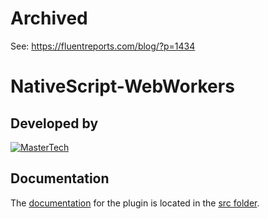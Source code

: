 # Archived
See: https://fluentreports.com/blog/?p=1434

# NativeScript-WebWorkers


## Developed by
[![MasterTech](https://plugins.nativescript.rocks/i/mtns.png)](https://plugins.nativescript.rocks/mastertech-nstudio)



## Documentation
The [documentation](src/README.md) for the plugin is located in the [src folder](src).
